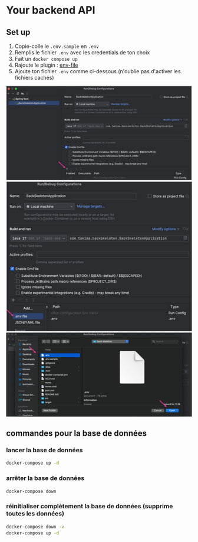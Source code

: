 # Your backend API

## Set up 
1. Copie-colle le `.env.sample` en `.env`
2. Remplis le fichier `.env` avec les credentials de ton choix
3. Fait un `docker compose up`
4. Rajoute le plugin : [env-file](https://plugins.jetbrains.com/plugin/7861-envfile)
5. Ajoute ton fichier `.env` comme ci-dessous (n'oublie pas d'activer les fichiers cachés)
<img src="img-readme/img.png">
<img src="img-readme/img_1.png">
<img src="img-readme/img_2.png">

## commandes pour la base de données

### lancer la base de données
```bash
docker-compose up -d
```

### arrêter la base de données
```bash
docker-compose down
```

### réinitialiser complètement la base de données (supprime toutes les données)
```bash
docker-compose down -v
docker-compose up -d
```
